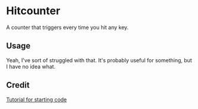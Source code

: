 # Hitcounter
A counter that triggers every time you hit any key.

## Usage
Yeah, I've sort of struggled with that.  It's probably useful for something, but I have no idea what.

## Credit
[Tutorial for starting code](https://www.javaguides.net/2020/02/nodejs-express-and-mongodb-restful-crud-api-tutorial.html)
